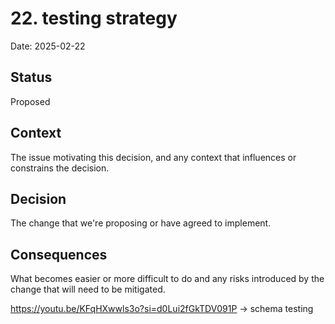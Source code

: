 # 22. testing strategy

Date: 2025-02-22

## Status

Proposed

## Context

The issue motivating this decision, and any context that influences or constrains the decision.

## Decision

The change that we're proposing or have agreed to implement.

## Consequences

What becomes easier or more difficult to do and any risks introduced by the change that will need to be mitigated.


https://youtu.be/KFqHXwwls3o?si=d0Lui2fGkTDV091P -> schema testing